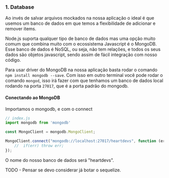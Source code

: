 ### 1. Database

Ao invés de salvar arquivos mockados na nossa aplicação o ideal é que usemos um banco de dados em que temos a flexibilidade de adicionar e remover items.

Node.js suporta qualquer tipo de banco de dados mas uma opção muito comum que combina muito com o ecossistema Javascript é o MongoDB. Esse banco de dados é NoSQL, ou seja, não tem relações, e todos os seus dados são objetos javascript, sendo assim de fácil integração com nosso código.

Para usar driver do MongoDB na nossa aplicação basta rodar o comando `npm install mongodb --save`.
Com isso em outro terminal você pode rodar o comando `mongod`, isso irá fazer com que tenhamos um banco de dados local rodando na porta `27017`, que é a porta padrão do mongodb.

#### Conectando ao MongoDB

Importamos o mongodb, e com o connect 

```javascript
// index.js
import mongodb from 'mongodb'

const MongoClient = mongodb.MongoClient;

MongoClient.connect("mongodb://localhost:27017/heartdevs", function (err, db) {
    //  if(err) throw err;
});
```

O nome do nosso banco de dados será "heartdevs".

TODO - Pensar se devo considerar já botar o sequelize.